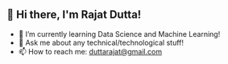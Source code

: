 ## 👋 Hi there, I'm Rajat Dutta!
- 🌱 I’m currently learning Data Science and Machine Learning!
- 💬 Ask me about any technical/technological stuff!
- 📫 How to reach me: duttarajat@gmail.com

<!--
**duttarajat/duttarajat** is a ✨ _special_ ✨ repository because its `README.md` (this file) appears on your GitHub profile.

Here are some ideas to get you started:

- 🔭 I’m currently working on ...
- 🌱 I’m currently learning ...
- 👯 I’m looking to collaborate on ...
- 🤔 I’m looking for help with ...
- 💬 Ask me about ...
- 📫 How to reach me: ...
- 😄 Pronouns: ...
- ⚡ Fun fact: ...
-->
